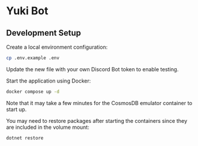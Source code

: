 ﻿# Yuki Bot

## Development Setup

Create a local environment configuration:
```bash
cp .env.example .env
```
Update the new file with your own Discord Bot token to enable testing.

Start the application using Docker:
```bash
docker compose up -d
```

Note that it may take a few minutes for the CosmosDB emulator container to start up.

You may need to restore packages after starting the containers since they are included in the volume
mount:
```bash
dotnet restore
```
